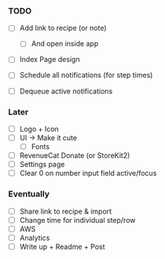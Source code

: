 ### TODO
- [ ] Add link to recipe (or note)
  - [ ] And open inside app
- [ ] Index Page design
- [ ] Schedule all notifications (for step times)

- [ ] Dequeue active notifications

### Later
- [ ] Logo + Icon
- [ ] UI -> Make it cute
  - [ ] Fonts
- [ ] RevenueCat Donate (or StoreKit2)
- [ ] Settings page
- [ ] Clear 0 on number input field active/focus

### Eventually
- [ ] Share link to recipe & import
- [ ] Change time for individual step/row
- [ ] AWS
- [ ] Analytics
- [ ] Write up + Readme + Post
